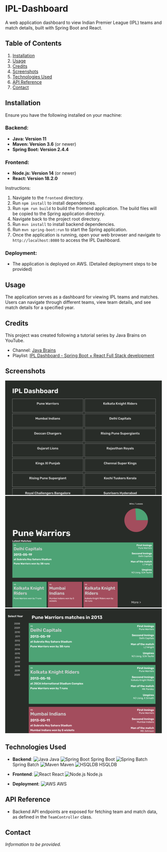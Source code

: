 # IPL-Dashboard

A web application dashboard to view Indian Premier League (IPL) teams and match details, built with Spring Boot and React.

## Table of Contents

1. [Installation](#installation)
2. [Usage](#usage)
3. [Credits](#credits)
4. [Screenshots](#screenshots)
5. [Technologies Used](#technologies-used)
6. [API Reference](#api-reference)
7. [Contact](#contact)

## Installation

Ensure you have the following installed on your machine:

### Backend:
- **Java: Version 11**
- **Maven: Version 3.6** (or newer)
- **Spring Boot: Version 2.4.4**

### Frontend:
- **Node.js: Version 14** (or newer)
- **React: Version 18.2.0**

Instructions:
1. Navigate to the `frontend` directory.
2. Run `npm install` to install dependencies.
3. Run `npm run build` to build the frontend application. The build files will be copied to the Spring application directory.
4. Navigate back to the project root directory.
5. Run `mvn install` to install backend dependencies.
6. Run `mvn spring-boot:run` to start the Spring application.
7. Once the application is running, open your web browser and navigate to `http://localhost:8080` to access the IPL Dashboard.

### Deployment:
- The application is deployed on AWS. (Detailed deployment steps to be provided)

## Usage

The application serves as a dashboard for viewing IPL teams and matches. Users can navigate through different teams, view team details, and see match details for a specified year.

## Credits

This project was created following a tutorial series by Java Brains on YouTube.
- Channel: [Java Brains](https://www.youtube.com/@Java.Brains)
- Playlist: [IPL Dashboard - Spring Boot + React Full Stack development](https://www.youtube.com/playlist?list=PLqq-6Pq4lTTa8V613TZhGq4o8hSgkMGQ0)

## Screenshots

![img.png](Screenshot-HomePage.png)
![img_1.png](Screenshot-TeamPage.png)
![img_2.png](Screenshot-MoreMatches.png)

## Technologies Used

- **Backend**:
  ![Java](https://img.shields.io/badge/Java-%23ED8B00.svg?&style=for-the-badge&logo=java&logoColor=white) Java
  ![Spring Boot](https://img.shields.io/badge/Spring_Boot-%236DB33F.svg?&style=for-the-badge&logo=spring-boot) Spring Boot
  ![Spring Batch](https://img.shields.io/badge/Spring_Batch-%236DB33F.svg?&style=for-the-badge&logo=spring) Spring Batch
  ![Maven](https://img.shields.io/badge/Maven-%23C71A36.svg?&style=for-the-badge&logo=apache-maven&logoColor=white) Maven
  ![HSQLDB](https://img.shields.io/badge/HSQLDB-%23F68712.svg?&style=for-the-badge&logo=hsqldb) HSQLDB

- **Frontend**:
  ![React](https://img.shields.io/badge/React-%2320232a.svg?&style=for-the-badge&logo=react&logoColor=%2361DAFB) React
  ![Node.js](https://img.shields.io/badge/Node.js-%23339933.svg?&style=for-the-badge&logo=node.js&logoColor=white) Node.js

- **Deployment**:
  ![AWS](https://img.shields.io/badge/AWS-%23232F3E.svg?&style=for-the-badge&logo=amazon-aws&logoColor=white) AWS


## API Reference

- Backend API endpoints are exposed for fetching team and match data, as defined in the `TeamController` class.

## Contact

*Information to be provided.*

